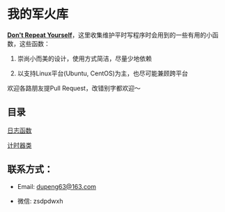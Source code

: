 # 我的军火库

[**Don't Repeat Yourself**](https://en.wikipedia.org/wiki/Don%27t_repeat_yourself)，这里收集维护平时写程序时会用到的一些有用的小函数，这些函数：

1. 崇尚小而美的设计，使用方式简洁，尽量少地依赖

2. 以支持Linux平台(Ubuntu, CentOS)为主，也尽可能兼顾跨平台

欢迎各路朋友提Pull Request，改错别字都欢迎～

## 目录

[日志函数](https://github.com/Captain1986/utils/blob/master/logger/log.h)

[计时器类](https://github.com/Captain1986/utils/blob/master/timer/timer.h)

## 联系方式：

+ Email: dupeng63@163.com

+ 微信: zsdpdwxh

